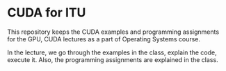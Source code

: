 # CUDA for ITU
This repository keeps the CUDA examples and programming assignments for the GPU, CUDA lectures as a part of Operating Systems course.

In the lecture, we go through the examples in the class, explain the code, execute it. Also, the programming assignments are explained in the class.